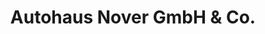 ---
title: "Autohaus Nover GmbH & Co."
url: /seligenstadt/autohaus-nover-gmbh-und-co/
shop: Autohaus
---